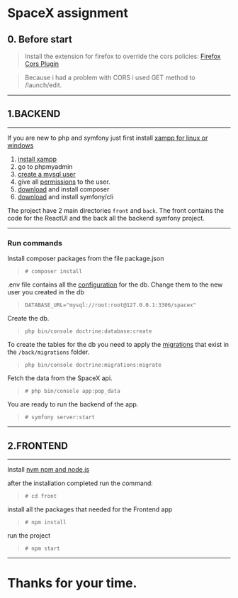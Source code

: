 # SpaceX assignment
## 0. Before start
> Install the extension for firefox to override the cors policies: [Firefox Cors Plugin](https://addons.mozilla.org/en-US/firefox/addon/access-control-allow-origin/)

> Because i had a problem with CORS i used GET method to /launch/edit. 

----------
## 1.BACKEND

----------

If you are new to php and symfony just first install  [xampp for linux or windows](https://www.apachefriends.org/index.html)
1. [install xampp](https://www.youtube-nocookie.com/embed/h6DEDm7C37A)
2. go to phpmyadmin
3. [create a mysql user](https://docs.phpmyadmin.net/el/latest/privileges.html#creating-a-new-user)
4. give all [permissions](https://docs.phpmyadmin.net/el/latest/privileges.html#assigning-privileges-to-user-for-a-specific-database) to the user.
5. [download](https://getcomposer.org/download/) and install composer
6. [download](https://symfony.com/download) and install symfony/cli


The project have 2 main directories `front` and `back`. The front contains the code for the ReactUI and the back all the backend symfony project.

----------

### Run commands
Install composer packages from the file package.json

>`# composer install `

.env file contains all the [configuration](https://symfony.com/doc/current/doctrine.html#configuring-the-database) for the db. Change them to the new user you created in the db

>`DATABASE_URL="mysql://root:root@127.0.0.1:3306/spacex"`

Create the db.

>`php bin/console doctrine:database:create`

To create the tables for the db you need to apply the [migrations](https://symfony.com/doc/current/doctrine.html#migrations-creating-the-database-tables-schema) that exist in the `/back/migrations` folder.
>`php bin/console doctrine:migrations:migrate`

Fetch the data from the SpaceX api.

>`# php bin/console app:pop_data `

You are ready to run the backend of the app.

>`# symfony server:start `


----------
## 2.FRONTEND

----------
Install [nvm npm and node.js](https://docs.npmjs.com/downloading-and-installing-node-js-and-npm#using-a-node-version-manager-to-install-nodejs-and-npm)

after the installation completed run the command:
> `# cd front`

install all the packages that needed for the Frontend app  
> `# npm install`

run the project
> `# npm start` 



----------

# Thanks for your time.
